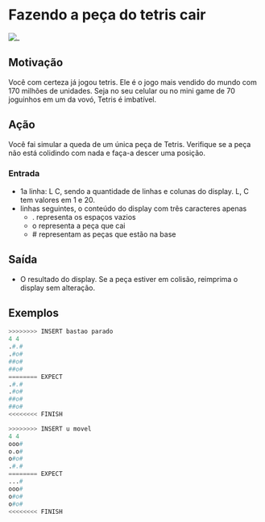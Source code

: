 # Fazendo a peça do tetris cair

![_](cover.jpg)

## Motivação

Você com certeza já jogou tetris. Ele é o jogo mais vendido do mundo com 170 milhões de unidades. Seja no seu celular ou no mini game de 70 joguinhos em um da vovó, Tetris é imbatível.

## Ação

Você fai simular a queda de um única peça de Tetris. Verifique se a peça não está colidindo com nada e faça-a descer uma posição.

### Entrada

- 1a linha: L C, sendo a quantidade de linhas e colunas do display. L, C tem valores em 1 e 20.
- linhas seguintes, o conteúdo do display com três caracteres apenas
  - . representa os espaços vazios
  - o representa a peça que cai
  - \# representam as peças que estão na base

## Saída

- O resultado do display. Se a peça estiver em colisão, reimprima
o display sem alteração.

## Exemplos

``` py
>>>>>>>> INSERT bastao parado
4 4
.#.#
.#o#
##o#
##o#
======== EXPECT
.#.#
.#o#
##o#
##o#
<<<<<<<< FINISH
```

```py
>>>>>>>> INSERT u movel
4 4
ooo#
o.o#
o#o#
.#.#
======== EXPECT
...#
ooo#
o#o#
o#o#
<<<<<<<< FINISH
```
